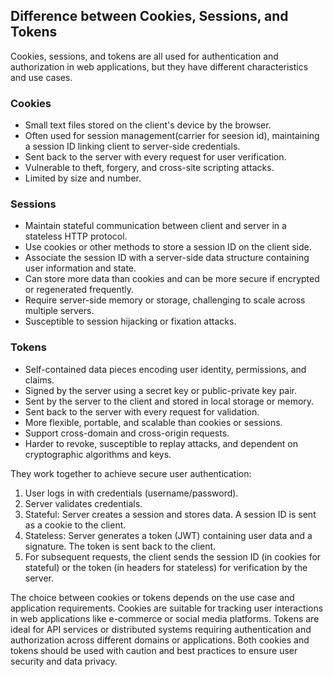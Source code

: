 
## Difference between Cookies, Sessions, and Tokens

Cookies, sessions, and tokens are all used for authentication and authorization in web applications, but they have different characteristics and use cases.

### Cookies

- Small text files stored on the client's device by the browser.
- Often used for session management(carrier for seesion id), maintaining a session ID linking client to server-side credentials.
- Sent back to the server with every request for user verification.
- Vulnerable to theft, forgery, and cross-site scripting attacks.
- Limited by size and number.

### Sessions

- Maintain stateful communication between client and server in a stateless HTTP protocol.
- Use cookies or other methods to store a session ID on the client side.
- Associate the session ID with a server-side data structure containing user information and state.
- Can store more data than cookies and can be more secure if encrypted or regenerated frequently.
- Require server-side memory or storage, challenging to scale across multiple servers.
- Susceptible to session hijacking or fixation attacks.

### Tokens

- Self-contained data pieces encoding user identity, permissions, and claims.
- Signed by the server using a secret key or public-private key pair.
- Sent by the server to the client and stored in local storage or memory.
- Sent back to the server with every request for validation.
- More flexible, portable, and scalable than cookies or sessions.
- Support cross-domain and cross-origin requests.
- Harder to revoke, susceptible to replay attacks, and dependent on cryptographic algorithms and keys.


They work together to achieve secure user authentication:

1. User logs in with credentials (username/password).
2. Server validates credentials.
3. Stateful: Server creates a session and stores data. A session ID is sent as a cookie to the client.
4. Stateless: Server generates a token (JWT) containing user data and a signature. The token is sent back to the client.
5. For subsequent requests, the client sends the session ID (in cookies for stateful) or the token (in headers for stateless) for verification by the server.

The choice between cookies or tokens depends on the use case and application requirements. Cookies are suitable for tracking user interactions in web applications like e-commerce or social media platforms. Tokens are ideal for API services or distributed systems requiring authentication and authorization across different domains or applications. Both cookies and tokens should be used with caution and best practices to ensure user security and data privacy.


